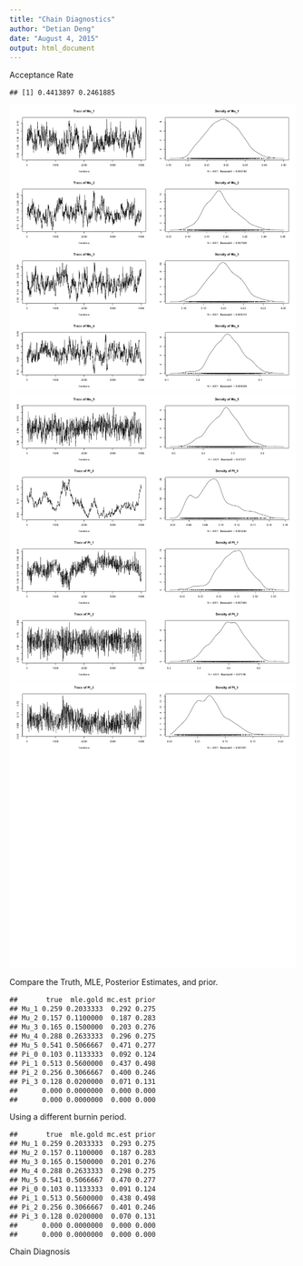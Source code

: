 ```yaml
---
title: "Chain Diagnostics"
author: "Detian Deng"
date: "August 4, 2015"
output: html_document
---
```


Acceptance Rate

```
## [1] 0.4413897 0.2461885
```

![plot of chunk unnamed-chunk-1](figure/unnamed-chunk-1-1.png) ![plot of chunk unnamed-chunk-1](figure/unnamed-chunk-1-2.png) ![plot of chunk unnamed-chunk-1](figure/unnamed-chunk-1-3.png) 

Compare the Truth, MLE, Posterior Estimates, and prior.

```
##       true  mle.gold mc.est prior
## Mu_1 0.259 0.2033333  0.292 0.275
## Mu_2 0.157 0.1100000  0.187 0.283
## Mu_3 0.165 0.1500000  0.203 0.276
## Mu_4 0.288 0.2633333  0.296 0.275
## Mu_5 0.541 0.5066667  0.471 0.277
## Pi_0 0.103 0.1133333  0.092 0.124
## Pi_1 0.513 0.5600000  0.437 0.498
## Pi_2 0.256 0.3066667  0.400 0.246
## Pi_3 0.128 0.0200000  0.071 0.131
##      0.000 0.0000000  0.000 0.000
##      0.000 0.0000000  0.000 0.000
```

Using a different burnin period.

```
##       true  mle.gold mc.est prior
## Mu_1 0.259 0.2033333  0.293 0.275
## Mu_2 0.157 0.1100000  0.187 0.283
## Mu_3 0.165 0.1500000  0.201 0.276
## Mu_4 0.288 0.2633333  0.298 0.275
## Mu_5 0.541 0.5066667  0.470 0.277
## Pi_0 0.103 0.1133333  0.091 0.124
## Pi_1 0.513 0.5600000  0.438 0.498
## Pi_2 0.256 0.3066667  0.401 0.246
## Pi_3 0.128 0.0200000  0.070 0.131
##      0.000 0.0000000  0.000 0.000
##      0.000 0.0000000  0.000 0.000
```

Chain Diagnosis









